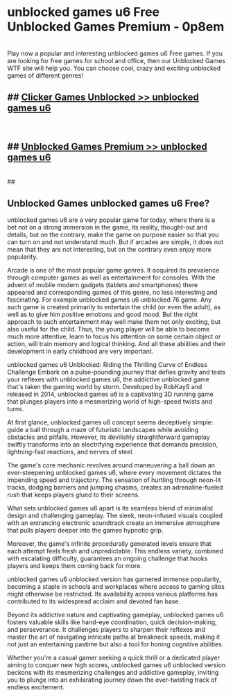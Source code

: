 # unblocked games u6 Free Unblocked Games Premium - 0p8em <br>
<br>
Play now a popular and interesting unblocked games u6 Free games. If you are looking for free games for school and office, then our Unblocked Games WTF site will help you. You can choose cool, crazy and exciting unblocked games of different genres!


## ##  [Clicker Games Unblocked >> unblocked games u6](http://freeplayer.one?title=unblocked_games_u6&ref=M1)
  <br>

##  ## [Unblocked Games Premium >> unblocked games u6](http://freeplayer.one?title=unblocked_games_u6&ref=M1)
  <br>
  ##



## Unblocked Games unblocked games u6 Free?

unblocked games u6 are a very popular game for today, where there is a bet not on a strong immersion in the game, its reality, thought-out and details, but on the contrary, make the game on purpose easier so that you can turn on and not understand much. But if arcades are simple, it does not mean that they are not interesting, but on the contrary even enjoy more popularity.

Arcade is one of the most popular game genres. It acquired its prevalence through computer games as well as entertainment for consoles. With the advent of mobile modern gadgets (tablets and smartphones) there appeared and corresponding games of this genre, no less interesting and fascinating. For example unblocked games u6 unblocked 76 game. Any such game is created primarily to entertain the child (or even the adult), as well as to give him positive emotions and good mood. But the right approach to such entertainment may well make them not only exciting, but also useful for the child. Thus, the young player will be able to become much more attentive, learn to focus his attention on some certain object or action, will train memory and logical thinking. And all these abilities and their development in early childhood are very important.

unblocked games u6 Unblocked: Riding the Thrilling Curve of Endless Challenge
Embark on a pulse-pounding journey that defies gravity and tests your reflexes with unblocked games u6, the addictive unblocked game that's taken the gaming world by storm. Developed by RobKayS and released in 2014, unblocked games u6 is a captivating 3D running game that plunges players into a mesmerizing world of high-speed twists and turns.

At first glance, unblocked games u6 concept seems deceptively simple: guide a ball through a maze of futuristic landscapes while avoiding obstacles and pitfalls. However, its devilishly straightforward gameplay swiftly transforms into an electrifying experience that demands precision, lightning-fast reactions, and nerves of steel.

The game's core mechanic revolves around maneuvering a ball down an ever-steepening unblocked games u6, where every movement dictates the impending speed and trajectory. The sensation of hurtling through neon-lit tracks, dodging barriers and jumping chasms, creates an adrenaline-fueled rush that keeps players glued to their screens.

What sets unblocked games u6 apart is its seamless blend of minimalist design and challenging gameplay. The sleek, neon-infused visuals coupled with an entrancing electronic soundtrack create an immersive atmosphere that pulls players deeper into the games hypnotic grip.

Moreover, the game's infinite procedurally generated levels ensure that each attempt feels fresh and unpredictable. This endless variety, combined with escalating difficulty, guarantees an ongoing challenge that hooks players and keeps them coming back for more.

unblocked games u6 unblocked version has garnered immense popularity, becoming a staple in schools and workplaces where access to gaming sites might otherwise be restricted. Its availability across various platforms has contributed to its widespread acclaim and devoted fan base.

Beyond its addictive nature and captivating gameplay, unblocked games u6 fosters valuable skills like hand-eye coordination, quick decision-making, and perseverance. It challenges players to sharpen their reflexes and master the art of navigating intricate paths at breakneck speeds, making it not just an entertaining pastime but also a tool for honing cognitive abilities.

Whether you're a casual gamer seeking a quick thrill or a dedicated player aiming to conquer new high scores, unblocked games u6 unblocked version beckons with its mesmerizing challenges and addictive gameplay, inviting you to plunge into an exhilarating journey down the ever-twisting track of endless excitement.